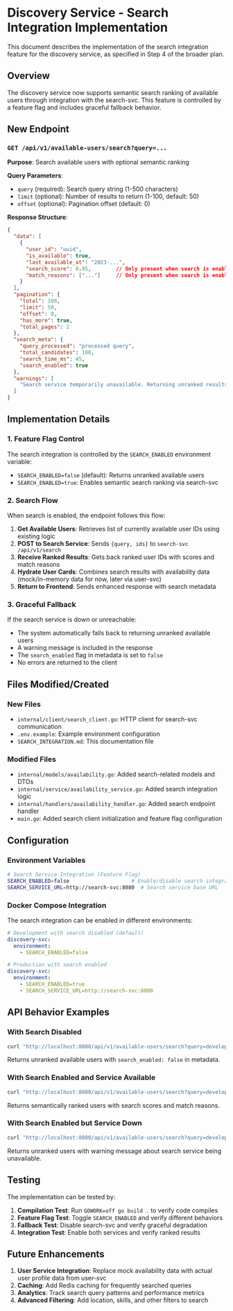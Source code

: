 # Discovery Service - Search Integration Implementation

This document describes the implementation of the search integration feature for the discovery service, as specified in Step 4 of the broader plan.

## Overview

The discovery service now supports semantic search ranking of available users through integration with the search-svc. This feature is controlled by a feature flag and includes graceful fallback behavior.

## New Endpoint

### `GET /api/v1/available-users/search?query=...`

**Purpose**: Search available users with optional semantic ranking

**Query Parameters**:
- `query` (required): Search query string (1-500 characters)
- `limit` (optional): Number of results to return (1-100, default: 50)
- `offset` (optional): Pagination offset (default: 0)

**Response Structure**:
```json
{
  "data": [
    {
      "user_id": "uuid",
      "is_available": true,
      "last_available_at": "2023-...",
      "search_score": 0.85,        // Only present when search is enabled
      "match_reasons": ["..."]     // Only present when search is enabled
    }
  ],
  "pagination": {
    "total": 100,
    "limit": 50,
    "offset": 0,
    "has_more": true,
    "total_pages": 2
  },
  "search_meta": {
    "query_processed": "processed query",
    "total_candidates": 100,
    "search_time_ms": 45,
    "search_enabled": true
  },
  "warnings": [
    "Search service temporarily unavailable. Returning unranked results."
  ]
}
```

## Implementation Details

### 1. Feature Flag Control

The search integration is controlled by the `SEARCH_ENABLED` environment variable:

- `SEARCH_ENABLED=false` (default): Returns unranked available users
- `SEARCH_ENABLED=true`: Enables semantic search ranking via search-svc

### 2. Search Flow

When search is enabled, the endpoint follows this flow:

1. **Get Available Users**: Retrieves list of currently available user IDs using existing logic
2. **POST to Search Service**: Sends `{query, ids}` to `search-svc /api/v1/search`
3. **Receive Ranked Results**: Gets back ranked user IDs with scores and match reasons
4. **Hydrate User Cards**: Combines search results with availability data (mock/in-memory data for now, later via user-svc)
5. **Return to Frontend**: Sends enhanced response with search metadata

### 3. Graceful Fallback

If the search service is down or unreachable:
- The system automatically falls back to returning unranked available users
- A warning message is included in the response
- The `search_enabled` flag in metadata is set to `false`
- No errors are returned to the client

## Files Modified/Created

### New Files
- `internal/client/search_client.go`: HTTP client for search-svc communication
- `.env.example`: Example environment configuration
- `SEARCH_INTEGRATION.md`: This documentation file

### Modified Files
- `internal/models/availability.go`: Added search-related models and DTOs
- `internal/service/availability_service.go`: Added search integration logic
- `internal/handlers/availability_handler.go`: Added search endpoint handler
- `main.go`: Added search client initialization and feature flag configuration

## Configuration

### Environment Variables

```bash
# Search Service Integration (Feature Flag)
SEARCH_ENABLED=false                    # Enable/disable search integration
SEARCH_SERVICE_URL=http://search-svc:8080  # Search service base URL
```

### Docker Compose Integration

The search integration can be enabled in different environments:

```yaml
# Development with search disabled (default)
discovery-svc:
  environment:
    - SEARCH_ENABLED=false

# Production with search enabled
discovery-svc:
  environment:
    - SEARCH_ENABLED=true
    - SEARCH_SERVICE_URL=http://search-svc:8080
```

## API Behavior Examples

### With Search Disabled
```bash
curl "http://localhost:8080/api/v1/available-users/search?query=developer"
```
Returns unranked available users with `search_enabled: false` in metadata.

### With Search Enabled and Service Available
```bash
curl "http://localhost:8080/api/v1/available-users/search?query=developer"
```
Returns semantically ranked users with search scores and match reasons.

### With Search Enabled but Service Down
```bash
curl "http://localhost:8080/api/v1/available-users/search?query=developer"
```
Returns unranked users with warning message about search service being unavailable.

## Testing

The implementation can be tested by:

1. **Compilation Test**: Run `GOWORK=off go build .` to verify code compiles
2. **Feature Flag Test**: Toggle `SEARCH_ENABLED` and verify different behaviors
3. **Fallback Test**: Disable search-svc and verify graceful degradation
4. **Integration Test**: Enable both services and verify ranked results

## Future Enhancements

1. **User Service Integration**: Replace mock availability data with actual user profile data from user-svc
2. **Caching**: Add Redis caching for frequently searched queries
3. **Analytics**: Track search query patterns and performance metrics
4. **Advanced Filtering**: Add location, skills, and other filters to search

